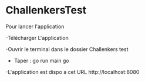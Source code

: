 # ChallenkersTest

Pour lancer l'application  

-Télécharger L'application

-Ouvrir le terminal dans le dossier Challenkers test

- Taper : go run main go 

-L'application est dispo a cet URL http://localhost:8080
